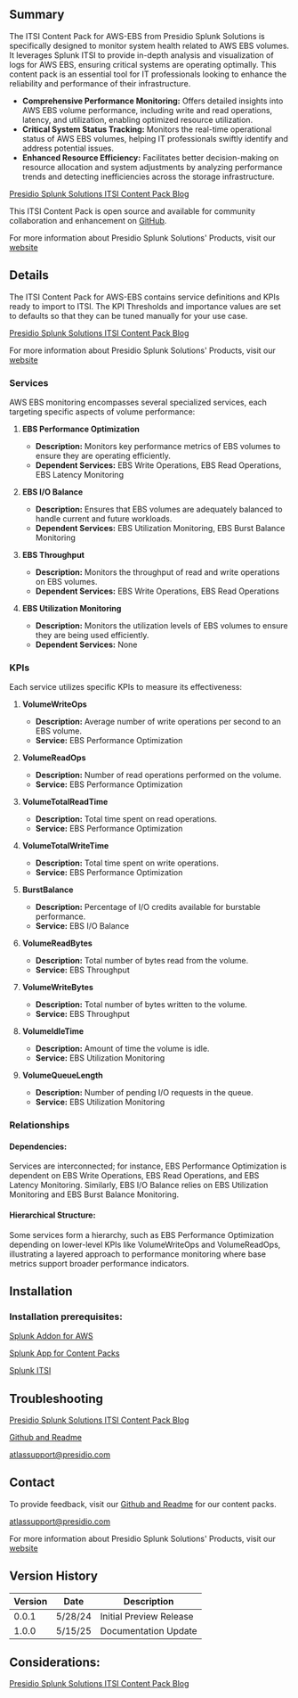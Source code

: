 ## Summary
The ITSI Content Pack for AWS-EBS from Presidio Splunk Solutions is specifically designed to monitor system health related to AWS EBS volumes. It leverages Splunk ITSI to provide in-depth analysis and visualization of logs for AWS EBS, ensuring critical systems are operating optimally. This content pack is an essential tool for IT professionals looking to enhance the reliability and performance of their infrastructure.

* **Comprehensive Performance Monitoring:** Offers detailed insights into AWS EBS volume performance, including write and read operations, latency, and utilization, enabling optimized resource utilization.
* **Critical System Status Tracking:** Monitors the real-time operational status of AWS EBS volumes, helping IT professionals swiftly identify and address potential issues.
* **Enhanced Resource Efficiency:** Facilitates better decision-making on resource allocation and system adjustments by analyzing performance trends and detecting inefficiencies across the storage infrastructure.

[Presidio Splunk Solutions ITSI Content Pack Blog](https://kinneygroup.com/blog/installing-itsi-content-packs/)

This ITSI Content Pack is open source and available for community collaboration and enhancement on [GitHub](https://www.github.com/kinneygroup).

For more information about Presidio Splunk Solutions' Products, visit our [website](https://kinneygroup.com/atlas)

## Details
The ITSI Content Pack for AWS-EBS contains service definitions and KPIs ready to import to ITSI. The KPI Thresholds and importance values are set to defaults so that they can be tuned manually for your use case.

[Presidio Splunk Solutions ITSI Content Pack Blog](https://kinneygroup.com/blog/installing-itsi-content-packs/)

For more information about Presidio Splunk Solutions' Products, visit our [website](https://kinneygroup.com/atlas)

### Services
AWS EBS monitoring encompasses several specialized services, each targeting specific aspects of volume performance:

1. **EBS Performance Optimization**
    * **Description:** Monitors key performance metrics of EBS volumes to ensure they are operating efficiently.
    * **Dependent Services:** EBS Write Operations, EBS Read Operations, EBS Latency Monitoring
    

2. **EBS I/O Balance**
    * **Description:** Ensures that EBS volumes are adequately balanced to handle current and future workloads.
    * **Dependent Services:** EBS Utilization Monitoring, EBS Burst Balance Monitoring
    

3. **EBS Throughput**
    * **Description:** Monitors the throughput of read and write operations on EBS volumes.
    * **Dependent Services:** EBS Write Operations, EBS Read Operations
    

4. **EBS Utilization Monitoring**
    * **Description:** Monitors the utilization levels of EBS volumes to ensure they are being used efficiently.
    * **Dependent Services:** None
    

### KPIs
Each service utilizes specific KPIs to measure its effectiveness:

1. **VolumeWriteOps**
    * **Description:** Average number of write operations per second to an EBS volume.
    * **Service:** EBS Performance Optimization
 

2. **VolumeReadOps**
    * **Description:** Number of read operations performed on the volume.
    * **Service:** EBS Performance Optimization
    

3. **VolumeTotalReadTime**
    * **Description:** Total time spent on read operations.
    * **Service:** EBS Performance Optimization
    

4. **VolumeTotalWriteTime**
    * **Description:** Total time spent on write operations.
    * **Service:** EBS Performance Optimization
    

5. **BurstBalance**
    * **Description:** Percentage of I/O credits available for burstable performance.
    * **Service:** EBS I/O Balance
    

6. **VolumeReadBytes**
    * **Description:** Total number of bytes read from the volume.
    * **Service:** EBS Throughput
    

7. **VolumeWriteBytes**
    * **Description:** Total number of bytes written to the volume.
    * **Service:** EBS Throughput
    

8. **VolumeIdleTime**
    * **Description:** Amount of time the volume is idle.
    * **Service:** EBS Utilization Monitoring
    

9. **VolumeQueueLength**
    * **Description:** Number of pending I/O requests in the queue.
    * **Service:** EBS Utilization Monitoring
    

### Relationships
#### Dependencies: 
Services are interconnected; for instance, EBS Performance Optimization is dependent on EBS Write Operations, EBS Read Operations, and EBS Latency Monitoring. Similarly, EBS I/O Balance relies on EBS Utilization Monitoring and EBS Burst Balance Monitoring.

#### Hierarchical Structure: 
Some services form a hierarchy, such as EBS Performance Optimization depending on lower-level KPIs like VolumeWriteOps and VolumeReadOps, illustrating a layered approach to performance monitoring where base metrics support broader performance indicators.

## Installation

### Installation prerequisites:

[Splunk Addon for AWS](https://splunkbase.splunk.com)

[Splunk App for Content Packs](https://splunkbase.splunk.com/app/5391)

[Splunk ITSI](https://www.splunk.com/en_us/products/it-service-intelligence.html)

## Troubleshooting

[Presidio Splunk Solutions ITSI Content Pack Blog](https://kinneygroup.com/blog/installing-itsi-content-packs/)

[Github and Readme](https://www.github.com/kinneygroup)

atlassupport@presidio.com

## Contact

To provide feedback, visit our [Github and Readme](https://www.github.com/kinneygroup) for our content packs.

atlassupport@presidio.com

For more information about Presidio Splunk Solutions' Products, visit our [website](https://kinneygroup.com/atlas)

## Version History

| Version | Date  | Description                |
|---------|-------|----------------------------|
| 0.0.1 | 5/28/24 | Initial Preview Release |
| 1.0.0 | 5/15/25 | Documentation Update |

## Considerations:

[Presidio Splunk Solutions ITSI Content Pack Blog](https://kinneygroup.com/blog/installing-itsi-content-packs/)
